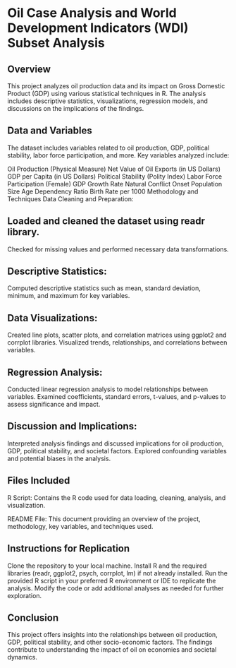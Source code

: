 
# Oil Case Analysis and World Development Indicators (WDI) Subset Analysis
## Overview
This project analyzes oil production data and its impact on Gross Domestic Product (GDP) using various statistical techniques in R. The analysis includes descriptive statistics, visualizations, regression models, and discussions on the implications of the findings.

## Data and Variables
The dataset includes variables related to oil production, GDP, political stability, labor force participation, and more. Key variables analyzed include:

Oil Production (Physical Measure)
Net Value of Oil Exports (in US Dollars)
GDP per Capita (in US Dollars)
Political Stability (Polity Index)
Labor Force Participation (Female)
GDP Growth Rate
Natural Conflict Onset
Population Size
Age Dependency Ratio
Birth Rate per 1000
Methodology and Techniques
Data Cleaning and Preparation:

## Loaded and cleaned the dataset using readr library.
Checked for missing values and performed necessary data transformations.

## Descriptive Statistics:
Computed descriptive statistics such as mean, standard deviation, minimum, and maximum for key variables.

## Data Visualizations:
Created line plots, scatter plots, and correlation matrices using ggplot2 and corrplot libraries.
Visualized trends, relationships, and correlations between variables.

## Regression Analysis:
Conducted linear regression analysis to model relationships between variables.
Examined coefficients, standard errors, t-values, and p-values to assess significance and impact.

## Discussion and Implications:
Interpreted analysis findings and discussed implications for oil production, GDP, political stability, and societal factors.
Explored confounding variables and potential biases in the analysis.

## Files Included
R Script:
Contains the R code used for data loading, cleaning, analysis, and visualization.

README File:
This document providing an overview of the project, methodology, key variables, and techniques used.

## Instructions for Replication
Clone the repository to your local machine.
Install R and the required libraries (readr, ggplot2, psych, corrplot, lm) if not already installed.
Run the provided R script in your preferred R environment or IDE to replicate the analysis.
Modify the code or add additional analyses as needed for further exploration.

## Conclusion
This project offers insights into the relationships between oil production, GDP, political stability, and other socio-economic factors. The findings contribute to understanding the impact of oil on economies and societal dynamics.
